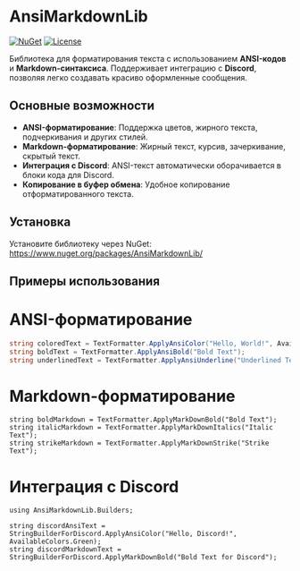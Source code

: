 # AnsiMarkdownLib

[![NuGet](https://img.shields.io/nuget/v/AnsiMarkdownLib.svg?style=flat-square)](https://www.nuget.org/packages/AnsiMarkdownLib)
[![License](https://img.shields.io/badge/license-MIT-blue.svg?style=flat-square)](LICENSE)

Библиотека для форматирования текста с использованием **ANSI-кодов** и **Markdown-синтаксиса**. Поддерживает интеграцию с **Discord**, позволяя легко создавать красиво оформленные сообщения.

## Основные возможности

- **ANSI-форматирование**: Поддержка цветов, жирного текста, подчеркивания и других стилей.
- **Markdown-форматирование**: Жирный текст, курсив, зачеркивание, скрытый текст.
- **Интеграция с Discord**: ANSI-текст автоматически оборачивается в блоки кода для Discord.
- **Копирование в буфер обмена**: Удобное копирование отформатированного текста.

## Установка

Установите библиотеку через NuGet: https://www.nuget.org/packages/AnsiMarkdownLib/

## Примеры использования

# ANSI-форматирование

```csharp
string coloredText = TextFormatter.ApplyAnsiColor("Hello, World!", AvailableColors.Red);
string boldText = TextFormatter.ApplyAnsiBold("Bold Text");
string underlinedText = TextFormatter.ApplyAnsiUnderline("Underlined Text");
```

# Markdown-форматирование

```scharp
string boldMarkdown = TextFormatter.ApplyMarkDownBold("Bold Text");
string italicMarkdown = TextFormatter.ApplyMarkDownItalics("Italic Text");
string strikeMarkdown = TextFormatter.ApplyMarkDownStrike("Strike Text");
```

# Интеграция с Discord

```scharp
using AnsiMarkdownLib.Builders;

string discordAnsiText = StringBuilderForDiscord.ApplyAnsiColor("Hello, Discord!", AvailableColors.Green);
string discordMarkdownText = StringBuilderForDiscord.ApplyMarkDownBold("Bold Text for Discord");
```

